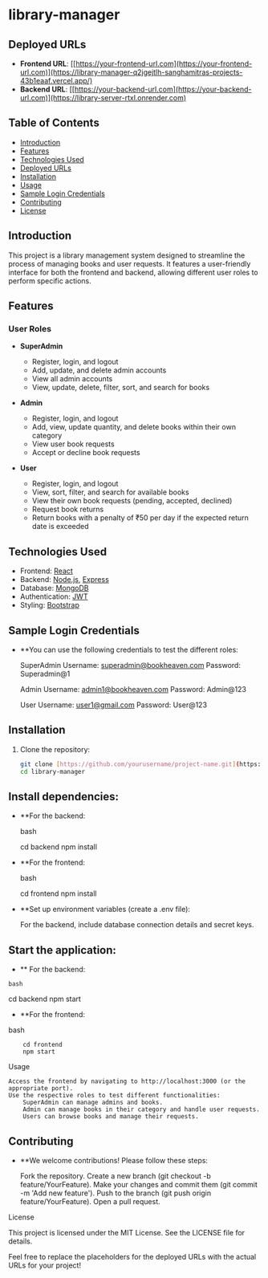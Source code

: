 # library-manager

## Deployed URLs
- **Frontend URL**: [[https://your-frontend-url.com](https://your-frontend-url.com)](https://library-manager-q2jgejtlh-sanghamitras-projects-43b1eaaf.vercel.app/)
- **Backend URL**: [[https://your-backend-url.com](https://your-backend-url.com)](https://library-server-rtxl.onrender.com)


## Table of Contents
- [Introduction](#introduction)
- [Features](#features)
- [Technologies Used](#technologies-used)
- [Deployed URLs](#deployed-urls)
- [Installation](#installation)
- [Usage](#usage)
- [Sample Login Credentials](#sample-login-credentials)
- [Contributing](#contributing)
- [License](#license)

## Introduction
This project is a library management system designed to streamline the process of managing books and user requests. It features a user-friendly interface for both the frontend and backend, allowing different user roles to perform specific actions.

## Features

### User Roles
- **SuperAdmin**
  - Register, login, and logout
  - Add, update, and delete admin accounts
  - View all admin accounts
  - View, update, delete, filter, sort, and search for books

- **Admin**
  - Register, login, and logout
  - Add, view, update quantity, and delete books within their own category
  - View user book requests
  - Accept or decline book requests

- **User**
  - Register, login, and logout
  - View, sort, filter, and search for available books
  - View their own book requests (pending, accepted, declined)
  - Request book returns
  - Return books with a penalty of ₹50 per day if the expected return date is exceeded

## Technologies Used
- Frontend: [React](https://reactjs.org/)
- Backend: [Node.js](https://nodejs.org/), [Express](https://expressjs.com/)
- Database: [MongoDB](https://www.mongodb.com/)
- Authentication: [JWT](https://jwt.io/)
- Styling: [Bootstrap](https://getbootstrap.com/)
  
  
## Sample Login Credentials
- **You can use the following credentials to test the different roles:

    SuperAdmin
        Username: superadmin@bookheaven.com
        Password: Superadmin@1

    Admin
        Username: admin1@bookheaven.com
        Password: Admin@123

    User
        Username: user1@gmail.com
        Password: User@123


## Installation
1. Clone the repository:
   ```bash
   git clone [https://github.com/yourusername/project-name.git](https://github.com/sanghamitra0591/library-manager.git)
   cd library-manager

## Install dependencies:

- **For the backend:

    bash

    cd backend
    npm install

- **For the frontend:

    bash

    cd frontend
    npm install

- **Set up environment variables (create a .env file):

    For the backend, include database connection details and secret keys.

## Start the application:

   - ** For the backend:

    bash

cd backend
npm start

- **For the frontend:

bash

        cd frontend
        npm start

Usage

    Access the frontend by navigating to http://localhost:3000 (or the appropriate port).
    Use the respective roles to test different functionalities:
        SuperAdmin can manage admins and books.
        Admin can manage books in their category and handle user requests.
        Users can browse books and manage their requests.

## Contributing

- **We welcome contributions! Please follow these steps:

    Fork the repository.
    Create a new branch (git checkout -b feature/YourFeature).
    Make your changes and commit them (git commit -m 'Add new feature').
    Push to the branch (git push origin feature/YourFeature).
    Open a pull request.

License

This project is licensed under the MIT License. See the LICENSE file for details.


Feel free to replace the placeholders for the deployed URLs with the actual URLs for your project!

